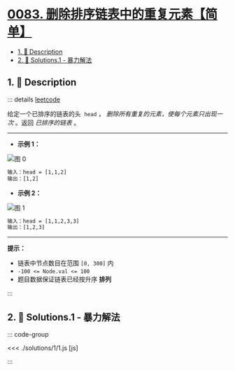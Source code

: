 # [0083. 删除排序链表中的重复元素【简单】](https://github.com/tnotesjs/TNotes.leetcode/tree/main/notes/0083.%20%E5%88%A0%E9%99%A4%E6%8E%92%E5%BA%8F%E9%93%BE%E8%A1%A8%E4%B8%AD%E7%9A%84%E9%87%8D%E5%A4%8D%E5%85%83%E7%B4%A0%E3%80%90%E7%AE%80%E5%8D%95%E3%80%91)

<!-- region:toc -->

- [1. 📝 Description](#1--description)
- [2. 🎯 Solutions.1 - 暴力解法](#2--solutions1---暴力解法)

<!-- endregion:toc -->

## 1. 📝 Description

::: details [leetcode](https://leetcode.cn/problems/remove-duplicates-from-sorted-list)

给定一个已排序的链表的头  `head` ， *删除所有重复的元素，使每个元素只出现一次* 。返回 *已排序的链表* 。

---

- **示例 1：**

![图 0](https://cdn.jsdelivr.net/gh/tnotesjs/imgs@main/2025-08-21-12-17-48.png)

```txt
输入：head = [1,1,2]
输出：[1,2]
```

- **示例 2：**

![图 1](https://cdn.jsdelivr.net/gh/tnotesjs/imgs@main/2025-08-21-12-17-52.png)

```txt
输入：head = [1,1,2,3,3]
输出：[1,2,3]
```

---

**提示：**

- 链表中节点数目在范围 `[0, 300]` 内
- `-100 <= Node.val <= 100`
- 题目数据保证链表已经按升序 **排列**

:::

## 2. 🎯 Solutions.1 - 暴力解法

::: code-group

<<< ./solutions/1/1.js [js]

:::

